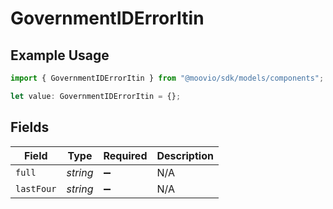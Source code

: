 # GovernmentIDErrorItin

## Example Usage

```typescript
import { GovernmentIDErrorItin } from "@moovio/sdk/models/components";

let value: GovernmentIDErrorItin = {};
```

## Fields

| Field              | Type               | Required           | Description        |
| ------------------ | ------------------ | ------------------ | ------------------ |
| `full`             | *string*           | :heavy_minus_sign: | N/A                |
| `lastFour`         | *string*           | :heavy_minus_sign: | N/A                |